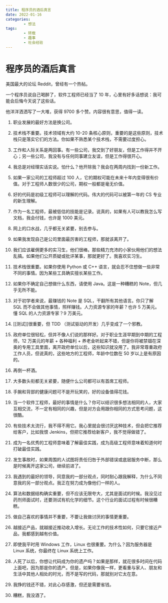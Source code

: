 ```yaml
---
title: 程序员的酒后真言
date: 2022-01-16
categories:
        - 想法
tags:
        - 转载
        - 趣事
        - 社会经验
---
```


# 程序员的酒后真言

美国最大的论坛 Reddit，曾经有一个热帖。

一个程序员说自己喝醉了，软件工程师已经当了 10 年，心里有好多话想说：我可能会后悔今天说了这些话。

他洋洋洒洒写了一大堆，获得 9700 多个赞。内容很有意思，值得一读。

1. 职业发展的最好方法是换公司。

2. 技术栈不重要。技术领域有大约 10-20 条核心原则，重要的是这些原则，技术栈只是落实它们的方法。你如果不熟悉某个技术栈，不需要过度担心。

3. 工作和人际关系是两回事。有一些公司，我交到了好朋友，但是工作得并不开心；另一些公司，我没有与任何同事建立友谊，但是工作得很开心。

4. 我总是对经理实话实说。怕什么？他开除我？我会在两周内找到一份新工作。

5. 如果一家公司的工程师超过 100 人，它的期权可能在未来十年内变得很有价值。对于工程师人数很少的公司，期权一般都是毫无价值。

6. 好的代码是初级工程师可以理解的代码。伟大的代码可以被第一年的 CS 专业的新生理解。

7. 作为一名工程师，最被低估的技能是记录。说真的，如果有人可以教我怎么写文档，我会付钱，也许是 1000 美元。

8. 网上的口水战，几乎都无关紧要，别去参与。

9. 如果我发现自己是公司里面最厉害的工程师，那就该离开了。

10. 我们应该雇佣更多的实习生，他们很棒。那些精力充沛的小家伙用他们的想法乱搞。如果他们公开质疑或批评某事，那就更好了。我喜欢实习生。

11. 技术栈很重要。如果你使用 Python 或 C++ 语言，就会忍不住想做一些非常不同的事情。因为某些工具确实擅长某些工作。

12. 如果你不确定自己想做什么东西，请使用 Java。这是一种糟糕的 Note，但几乎无所不能。

13. 对于初学者来说，最赚钱的 Note 是 SQL，干翻所有其他语言。你只了解 SQL 而不会做其他事情，照样赚钱。人力资源专家的年薪？也许 5 万美元。懂 SQL 的人力资源专家？9 万美元。

14. [[测试]]很重要，但 TDD （测试驱动的开发）几乎变成了一个邪教。

15. 政府单位很轻松，但并不像人们说的那样好。对于职业生涯早期到中期的工程师，12 万美元的年薪 + 各种福利 + 养老金听起来不错，但是你将被禁锢在深奥的专用工具里面，离开政府单位以后，这些知识就没用了。我非常尊重政府工作人员，但说真的，这些地方的工程师，年龄中位数在 50 岁以上是有原因的。

16. 再倒一杯酒。

17. 大多数头衔都无关紧要，随便什么公司都可以有首席工程师。

18. 手腕和背部的健康问题可不是开玩笑的，好的设备值得花钱。

19. 当一个软件工程师，最好的事情是什么？你可以结识很多想法相同的人，大家互相交流，不一定有相同的兴趣，但是对方会用跟你相同的方式思考问题，这很酷。

20. 有些技术太流行，我不得不用它。我心里就会很讨厌这种技术，但会把它推荐给客户，比如我恨 Jenkins，但把它推荐给新客户，我不觉得做错了。

21. 成为一名优秀的工程师意味着了解最佳实践，成为高级工程师意味着知道何时打破最佳实践。

22. 发生事故时，如果周围的人试图将责任归咎于外部错误或底层服务中断，那么是时候离开这家公司，继续前进了。

23. 我遇到的最好的领导，同意我的一部分观点，同时耐心跟我解释，为什么不同意我的另一部分观点。我正在努力成为像他们一样的人。

24. 算法和数据结构确实重要，但不应该无限夸大，尤其是面试的时候。我没见过药剂师面试时，还要测试有机化学的细节。这个行业的面试过程有时候很糟糕。

25. 做自己喜欢的事情并不重要，不要让我做讨厌的事情更重要。

26. 越接近产品，就越接近推动收入增长。无论工作的技术性如何，只要它接近产品，我都感到越有价值。

27. 即使我平时用 Windows 工作，Linux 也很重要。为什么？因为服务器是 Linux 系统，你最终在 Linux 系统上工作。

28. 人死了以后，你想让代码成为你的遗产吗？如果是那样，就花很多时间在代码上面吧，因为那是你的遗产。但是，如果你像我一样，更看重与家人、朋友和生活中其他人相处的时光，而不是写的代码，那就别对它太在意。

29. 我挣的钱还不错，对此心存感激，但还是需要省钱。

30. 糟糕，我没酒了。
